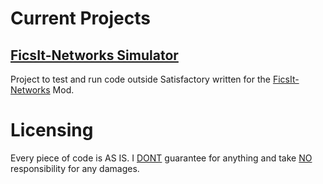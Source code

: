 # Current Projects

## [FicsIt-Networks Simulator](https://github.com/derFreemaker/FINSim)
Project to test and run code outside Satisfactory written for the [FicsIt-Networks](https://github.com/Panakotta00/FicsIt-Networks) Mod.

# Licensing
Every piece of code is AS IS. I <u>DONT</u> guarantee for anything and take <u>NO</u> responsibility for any damages.
